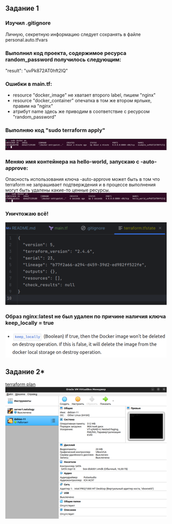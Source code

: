 ## Задание 1
### Изучил .gitignore  
Личную, секретную информацию следует сохранять в файле personal.auto.tfvars  

### Выполнил код проекта, содержимое ресурса random_password получилось следующим:  
"result": "uvPk872AT0hft2lQ"

### Ошибки в main.tf:  
- resource "docker_image" не хватает второго label, пишем "nginx"  
- resource "docker_container" опечатка в том же втором ярлыке, правим на "nginx"  
- атрибут name здесь же приводим в соответствие с ресурсом "random_password"  

### Выполняю код "sudo terraform apply"  
![proof](img/tf-docker.png)  

### Меняю имя контейнера на hello-world, запускаю с -auto-approve:  
Опасность использования ключа -auto-approve может быть в том что terraform не запрашивает подтверждения и в процессе выполнения могут быть удалены какие-то ценные ресурсы.  
![hello-world](img/hello-world.png)  

### Уничтожаю всё!  
![tfstate](img/tfstate.png)  

### Образ nginx:latest не был удален по причине наличия ключа keep_locally = true
![proof](img/keep_locally.png)

## Задание 2*
[terraform plan](VB/tf-plan.txt)
![VB VM](img/tf-vb.png)
